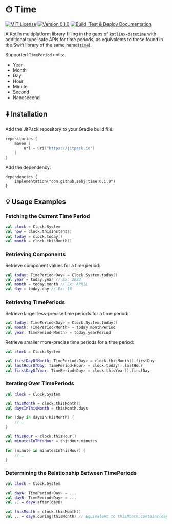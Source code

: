 # ⏱ Time

[![MIT License](https://img.shields.io/github/license/sebj/time?color=lightgray)](LICENSE)
[![Version 0.1.0](https://img.shields.io/github/v/release/sebj/time)](https://github.com/sebj/time/releases)
[![Build, Test & Deploy Documentation](https://github.com/sebj/time/workflows/Build%2C%20Test%20and%20Deploy%20Documentation/badge.svg)](https://github.com/sebj/time/actions/workflows/build-test-documentation.yaml)

A Kotlin multiplatform library filling in the gaps of [`kotlinx-datetime`](https://github.com/Kotlin/kotlinx-datetime) with additional type-safe APIs for time periods, as equivalents to those found in the Swift library of the same name([`time`](https://github.com/davedelong/time)).

Supported `TimePeriod` units:
* Year
* Month
* Day
* Hour
* Minute
* Second
* Nanosecond

## ⬇️ Installation

Add the JitPack repository to your Gradle build file:
```kotlin
repositories {
    maven {
        url = uri("https://jitpack.io")
    }
}
```

Add the dependency:
```
dependencies {
    implementation("com.github.sebj:time:0.1.0")
}
```

## 💡 Usage Examples

### Fetching the Current Time Period

```kotlin
val clock = Clock.System
val now = clock.thisInstant()
val today = clock.today()
val month = clock.thisMonth()
```

### Retrieving Components

Retrieve component values for a time period:
```kotlin
val today: TimePeriod<Day> = Clock.System.today()
val year = today.year // Ex: 2022
val month = today.month // Ex: APRIL
val day = today.day // Ex: 18
```

### Retrieving TimePeriods

Retrieve larger less-precise time periods for a time period:
```kotlin
val today: TimePeriod<Day> = Clock.System.today()
val month: TimePeriod<Month> = today.monthPeriod
val year: TimePeriod<Month> = today.yearPeriod
```

Retrieve smaller more-precise time periods for a time period:
```kotlin
val clock = Clock.System

val firstDayOfMonth: TimePeriod<Day> = clock.thisMonth().firstDay
val lastHourOfDay: TimePeriod<Hour> = clock.today().lastHour
val firstDayOfYear: TimePeriod<Day> = clock.thisYear().firstDay
```

### Iterating Over TimePeriods

```kotlin
val clock = Clock.System

val thisMonth = clock.thisMonth()
val daysInThisMonth = thisMonth.days

for (day in daysInThisMonth) {
    // …
}

val thisHour = clock.thisHour()
val minutesInThisHour = thisHour.minutes

for (minute in minutesInThisHour) {
    // …
}
```

### Determining the Relationship Between TimePeriods

```kotlin
val clock = Clock.System

val dayA: TimePeriod<Day> = ...
val dayB: TimePeriod<Day> = ...
val .. = dayA.after(dayB)

val thisMonth = clock.thisMonth()
val .. = dayA.during(thisMonth) // Equivalent to thisMonth.contains(dayA)

```